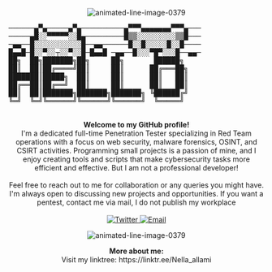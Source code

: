 <p align="center" href="https://www.animatedimages.org/cat-lines-562.htm"><img src="https://www.animatedimages.org/data/media/562/animated-line-image-0379.gif" border="0" alt="animated-line-image-0379" /></p>
<p align="center">
  <pre>
──────▄▀▄─────▄▀▄──────────▄▀▀▀▄▄▄▄▄▄▄▀▀▀▄───
─────▄█░░▀▀▀▀▀░░█▄─────────█▒▒░░░░░░░░░▒▒█───
─▄▄──█░░░░░░░░░░░█──▄▄──────█░░█░░░░░█░░█────
█▄▄█─█░░▀░░┬░░▀░░█─█▄▄█ ─▄▄──█░░░▀█▀░░░█──▄▄─
██╗  ██╗███████╗██╗     ██╗       ██████╗ 
██║  ██║██╔════╝██║     ██║      ██╔═══██╗
███████║█████╗  ██║     ██║      ██║   ██║
██╔══██║██╔══╝  ██║     ██║      ██║   ██║
██║  ██║███████╗███████╗███████╗ ╚██████╔╝
╚═╝  ╚═╝╚══════╝╚══════╝╚══════╝  ╚═════╝ 
  </pre>
</p>

<p align="center">
  <strong>Welcome to my GitHub profile!</strong><br>
  I'm a dedicated full-time Penetration Tester specializing in Red Team operations with a focus on web security, malware forensics, OSINT, and CSIRT activities. Programming small projects is a passion of mine, and I enjoy creating tools and scripts that make cybersecurity tasks more efficient and effective.
  But I am not a professional developer! 
  <br><br>
  Feel free to reach out to me for collaboration or any queries you might have. I'm always open to discussing new projects and opportunities. 
  If you want a pentest, contact me via mail, I do not publish my workplace
  <br><br>
  <a href="https://twitter.com/n3ll41" target="_blank">
    <img src="https://img.shields.io/badge/Twitter-%231DA1F2.svg?style=for-the-badge&logo=Twitter&logoColor=white" alt="Twitter">
  </a>
  <a href="mailto:n3ll4@protonmail.com">
    <img src="https://img.shields.io/badge/Email-%23D14836.svg?style=for-the-badge&logo=GMail&logoColor=white" alt="Email">
  </a>
</p>

<p align="center" href="https://www.animatedimages.org/cat-lines-562.htm"><img src="https://www.animatedimages.org/data/media/562/animated-line-image-0379.gif" border="0" alt="animated-line-image-0379" /></p>
<p align="center">
  <strong>More about me:</strong><br>
Visit my linktree: https://linktr.ee/Nella_allami </p>
